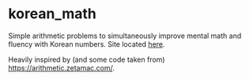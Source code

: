 # korean_math
Simple arithmetic problems to simultaneously improve mental math and fluency with Korean numbers. Site located [here](chrislee-hc.github.io/korean_math).

Heavily inspired by (and some code taken from) https://arithmetic.zetamac.com/.

